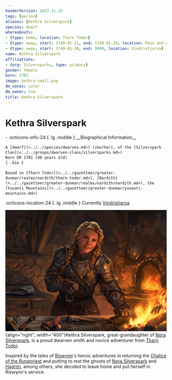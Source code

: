 ```yaml
---
headerVersion: 2023.11.25
tags: [person]
aliases: [Kethra Silverspark]
species: dwarf
whereabouts:
- {type: home, location: Tharn Todor}
- {type: away, start: 1749-01-11, end: 1749-01-29, location: Pava and Avaras' House}
- {type: away, start: 1749-01-30, end: 9999, location: Vindristjarna}
name: Kethra Silverspark
affiliations:
- {org: Silversparks, type: primary}
gender: female
born: 1701
image: kethra-small.png
dm_notes: color
dm_owner: tim
title: Kethra Silverspark
---
```

# Kethra Silverspark
<div class="grid cards ext-narrow-margin ext-one-column" markdown>
- :octicons-info-24:{ .lg .middle } __Biographical Information__

    A [dwarf](<../../species/dwarves.md>) (she/her), of the [Silverspark Clan](<../../groups/dwarven-clans/silversparks.md>)  
    Born DR 1701 (48 years old)  
    { .bio }

    Based in [Tharn Todor](<../../gazetteer/greater-dunmar/realms/nardith/tharn-todor.md>), [Nardith](<../../gazetteer/greater-dunmar/realms/nardith/nardith.md>), the [Yuvanti Mountains](<../../gazetteer/greater-dunmar/yuvanti-mountains.md>)
</div>

:octicons-location-24:{ .lg .middle } Currently [Vindristjarna](<../../things/ships/vindristjarna.md>)


![Kethra Final Option1](../../assets/kethra-final-option1.png){align="right"; width="400"}Kethra Silverspark, great-grandaughter of [Nora Silverspark](<./nora-silverspark.md>), is a proud dwarven smith and novice adventurer from [Tharn Todor](<../../gazetteer/greater-dunmar/realms/nardith/tharn-todor.md>). 

Inspired by the tales of [Riswynn](<../pcs/dunmar-fellowship/riswynn.md>)'s heroic adventures in returning the [Chalice of the Runepriest](<../../things/artifacts-of-power/chalice-of-the-runepriest.md>) and putting to rest the ghosts of [Nora Silverspark](<./nora-silverspark.md>) and [Hagrim](<./hagrim.md>), among others, she decided to leave home and put herself in Riswynn's service. 